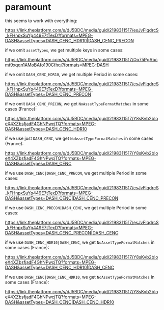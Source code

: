 # paramount

this seems to work with everything:

<https://link.theplatform.com/s/dJ5BDC/media/guid/2198311517/esJvFlqdrcS_kFHnpxSuYp449E7tTexD?formats=MPEG-DASH&assetTypes=DASH_CENC_HDR10|DASH_CENC_PRECON>

if we omit `assetTypes`, we get multiple keys in some cases:

https://link.theplatform.com/s/dJ5BDC/media/guid/2198311517/Oo75PgAbcmt9xqqn1AMoBAfo190Cfhqi?formats=MPEG-DASH

if we omit `DASH_CENC_HDR10`, we get multiple Period in some cases:

<https://link.theplatform.com/s/dJ5BDC/media/guid/2198311517/esJvFlqdrcS_kFHnpxSuYp449E7tTexD?formats=MPEG-DASH&assetTypes=DASH_CENC_PRECON>

if we omit `DASH_CENC_PRECON`, we get `NoAssetTypeFormatMatches` in some cases
(France):

<https://link.theplatform.com/s/dJ5BDC/media/guid/2198311517/Y8sKvb2bIoeX4XZbsfjadF4GhNPwcjTQ?formats=MPEG-DASH&assetTypes=DASH_CENC_HDR10>

if we use just `DASH_CENC`, we get `NoAssetTypeFormatMatches` in some cases
(France):

<https://link.theplatform.com/s/dJ5BDC/media/guid/2198311517/Y8sKvb2bIoeX4XZbsfjadF4GhNPwcjTQ?formats=MPEG-DASH&assetTypes=DASH_CENC>

if we use `DASH_CENC|DASH_CENC_PRECON`, we get multiple Period in some cases:

<https://link.theplatform.com/s/dJ5BDC/media/guid/2198311517/esJvFlqdrcS_kFHnpxSuYp449E7tTexD?formats=MPEG-DASH&assetTypes=DASH_CENC|DASH_CENC_PRECON>

if we use `DASH_CENC_PRECON|DASH_CENC`, we get multiple Period in some cases:

<https://link.theplatform.com/s/dJ5BDC/media/guid/2198311517/esJvFlqdrcS_kFHnpxSuYp449E7tTexD?formats=MPEG-DASH&assetTypes=DASH_CENC_PRECON|DASH_CENC>

if we use `DASH_CENC_HDR10|DASH_CENC`, we get `NoAssetTypeFormatMatches` in
some cases (France):

<https://link.theplatform.com/s/dJ5BDC/media/guid/2198311517/Y8sKvb2bIoeX4XZbsfjadF4GhNPwcjTQ?formats=MPEG-DASH&assetTypes=DASH_CENC_HDR10|DASH_CENC>

if we use `DASH_CENC|DASH_CENC_HDR10`, we get `NoAssetTypeFormatMatches` in
some cases (France):

<https://link.theplatform.com/s/dJ5BDC/media/guid/2198311517/Y8sKvb2bIoeX4XZbsfjadF4GhNPwcjTQ?formats=MPEG-DASH&assetTypes=DASH_CENC|DASH_CENC_HDR10>
